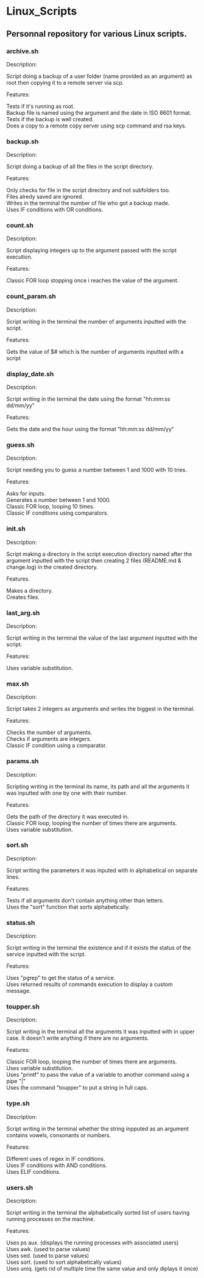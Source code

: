 # Linux_Scripts

## Personnal repository for various Linux scripts.

### **archive.sh**

Description:

Script doing a backup of a user folder (name provided as an argument) as root then copying it to a remote server via scp.

Features:

Tests if it's running as root.<br>
Backup file is named using the argument and the date in ISO 8601 format.<br>
Tests if the backup is well created.<br>
Does a copy to a remote copy server using scp command and rsa keys.<br>

### **backup.sh**

Description:

Script doing a backup of all the files in the script directory.

Features:

Only checks for file in the script directory and not subfolders too.<br>
Files alredy saved are ignored.<br>
Writes in the terminal the number of file who got a backup made.<br>
Uses IF conditions with OR conditions.<br>

### **count.sh**

Description:

Script displaying integers up to the argument passed with the script execution.

Features:

Classic FOR loop stopping once i reaches the value of the argument.<br>

### **count_param.sh**

Description:

Script writing in the terminal the number of arguments inputted with the script.

Features:

Gets the value of $# which is the number of arguments inputted with a script<br>

### **display_date.sh**

Description:

Script writing in the terminal the date using the format "hh:mm:ss dd/mm/yy"

Features:

Gets the date and the hour using the format "hh:mm:ss dd/mm/yy"<br>

### **guess.sh**

Description:

Script needing you to guess a number between 1 and 1000 with 10 tries.

Features:

Asks for inputs.<br>
Generates a number between 1 and 1000.<br>
Classic FOR loop, looping 10 times.<br>
Classic IF conditions using comparators.<br>

### **init.sh**

Description:

Script making a directory in the script execution directory named after the argument inputted with the script then creating 2 files (README.md & change.log) in the created directory.

Features.

Makes a directory.<br>
Creates files.<br>

### **last_arg.sh**

Description:

Script writing in the terminal the value of the last argument inputted with the script.

Features:

Uses variable substitution.<br>

### **max.sh**

Description:

Script takes 2 integers as arguments and writes the biggest in the terminal.

Features:

Checks the number of arguments.<br>
Checks if arguments are integers.<br>
Classic IF condition using a comparator.<br>

### **params.sh**

Description:

Scripting writing in the terminal its name, its path and all the arguments it was inputted with one by one with their number.

Features:

Gets the path of the directory it was executed in.<br>
Classic FOR loop, looping the number of times there are arguments.<br>
Uses variable substitution.<br>

### **sort.sh**

Description:

Script writing the parameters it was inputed with in alphabetical on separate lines.

Features:

Tests if all arguments don't contain anything other than letters.<br>
Uses the "sort" function that sorts alphabetically.<br>

### **status.sh**

Description:

Script writing in the terminal the existence and if it exists the status of the service inputted with the script.

Features:

Uses "pgrep" to get the status of a service.<br>
Uses returned results of commands execution to display a custom message.<br>

### **toupper.sh**

Description:

Script writing in the terminal all the arguments it was inputted with in upper case.
It doesn't write anything if there are no arguments.

Features:

Classic FOR loop, looping the number of times there are arguments.<br>
Uses variable substitution.<br>
Uses "printf" to pass the value of a variable to another command using a pipe "|"<br>
Uses the command "toupper" to put a string in full caps.<br>

### **type.sh**

Description:

Script writing in the terminal whether the string inpputed as an argument contains vowels, consonants or numbers.

Features:

Different uses of regex in IF conditions.<br>
Uses IF conditions with AND conditions.<br>
Uses ELIF conditions.<br>

### **users.sh**

Description:

Script writing in the terminal the alphabetically sorted list of users having running processes on the machine.

Features:

Uses ps aux. (displays the running processes with associated users)<br>
Uses awk. (used to parse values)<br>
Uses sed. (used to parse values)<br>
Uses sort. (used to sort alphabetically values)<br>
Uses uniq. (gets rid of multiple time the same value and only diplays it once)<br>
